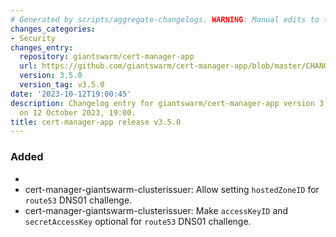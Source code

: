 ```yaml
---
# Generated by scripts/aggregate-changelogs. WARNING: Manual edits to this files will be overwritten.
changes_categories:
- Security
changes_entry:
  repository: giantswarm/cert-manager-app
  url: https://github.com/giantswarm/cert-manager-app/blob/master/CHANGELOG.md#350---2023-10-12
  version: 3.5.0
  version_tag: v3.5.0
date: '2023-10-12T19:00:45'
description: Changelog entry for giantswarm/cert-manager-app version 3.5.0, published
  on 12 October 2023, 19:00.
title: cert-manager-app release v3.5.0
---
```


### Added
- 
- cert-manager-giantswarm-clusterissuer: Allow setting `hostedZoneID` for `route53` DNS01 challenge.
- cert-manager-giantswarm-clusterissuer: Make `accessKeyID` and `secretAccessKey` optional for `route53` DNS01 challenge.
